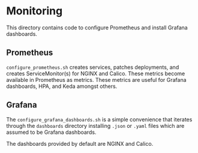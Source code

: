 # Monitoring

This directory contains code to configure Prometheus and install Grafana
dashboards.

## Prometheus

`configure_prometheus.sh` creates services, patches deployments, and creates
ServiceMonitor(s) for NGINX and Calico. These metrics become available in
Prometheus as metrics. These metrics are useful for Grafana dashboards, HPA,
and Keda amongst others.

## Grafana

The `configure_grafana_dashboards.sh` is a simple convenience that iterates
through the `dashboards` directory installing `.json` or `.yaml` files which
are assumed to be Grafana dashboards.

The dashboards provided by default are NGINX and Calico. 